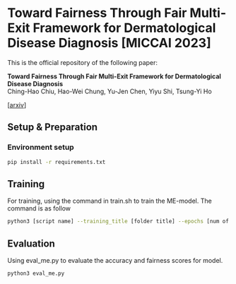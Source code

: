 # Toward Fairness Through Fair Multi-Exit Framework for Dermatological Disease Diagnosis [MICCAI 2023]

This is the official repository of the following paper:

**Toward Fairness Through Fair Multi-Exit Framework for Dermatological Disease Diagnosis**<br>
Ching-Hao Chiu, Hao-Wei Chung, Yu-Jen Chen, Yiyu Shi, Tsung-Yi Ho

[[arxiv]([https://arxiv.org/pdf/2306.14518v1.pdf](https://arxiv.org/pdf/2306.14518.pdf))] 


## Setup & Preparation
### Environment setup
```bash
pip install -r requirements.txt
```

## Training
For training, using the command in train.sh to train the ME-model.
The command is as follow
```bash
python3 [script name] --training_title [folder title] --epochs [num of epoch] --lr [learning rate] --batch_size [batch size] --dataset [isic2019 or fitzpatrick17k] --model [model type] --class_num [8 or 114]  
```

## Evaluation
Using eval_me.py to evaluate the accuracy and fairness scores for model.
```bash
python3 eval_me.py
```
